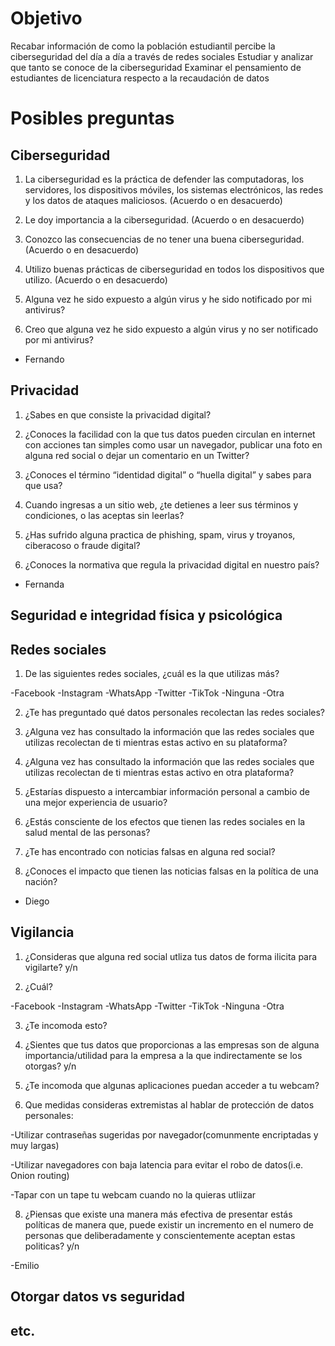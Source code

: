 # Objetivo
Recabar información de como la población estudiantil percibe la ciberseguridad del día a día a través de redes sociales
Estudiar y analizar que tanto se conoce de la ciberseguridad
Examinar el pensamiento de estudiantes de licenciatura respecto a la recaudación de datos

# Posibles preguntas

## Ciberseguridad

1. La ciberseguridad es la práctica de defender las computadoras, los servidores, los dispositivos móviles, los sistemas electrónicos, las redes y los datos de ataques maliciosos. (Acuerdo o en desacuerdo)

2. Le doy importancia a la ciberseguridad. (Acuerdo o en desacuerdo)

3. Conozco las consecuencias de no tener una buena ciberseguridad. (Acuerdo o en desacuerdo)

4. Utilizo buenas prácticas de ciberseguridad en todos los dispositivos que utilizo. (Acuerdo o en desacuerdo)

5. Alguna vez he sido expuesto a algún virus y he sido notificado por mi antivirus?

6. Creo que alguna vez he sido expuesto a algún virus y no ser notificado por mi antivirus?

- Fernando

## Privacidad

1. ¿Sabes en que consiste la privacidad digital?

2. ¿Conoces la facilidad con la que tus datos pueden circulan en internet con acciones tan simples como usar un navegador, publicar una foto en alguna red social o dejar un comentario en un Twitter?

3. ¿Conoces el término “identidad digital” o “huella digital” y sabes para que usa?

4. Cuando ingresas a un sitio web, ¿te detienes a leer sus términos y condiciones, o las aceptas sin leerlas?

5. ¿Has sufrido alguna practica de phishing, spam, virus y troyanos, ciberacoso o fraude digital?

6. ¿Conoces la normativa que regula la privacidad digital en nuestro país?

- Fernanda

## Seguridad e integridad física y psicológica

## Redes sociales
1. De las siguientes redes sociales, ¿cuál es la que utilizas más?

-Facebook
-Instagram
-WhatsApp 
-Twitter 
-TikTok 
-Ninguna
-Otra

2. ¿Te has preguntado qué datos personales recolectan las redes sociales? 

3. ¿Alguna vez has consultado la información que las redes sociales que utilizas recolectan de ti mientras estas activo en su plataforma? 

4. ¿Alguna vez has consultado la información que las redes sociales que utilizas recolectan de ti mientras estas activo en otra plataforma?  

5. ¿Estarías dispuesto a intercambiar información personal a cambio de una mejor experiencia de usuario? 

6. ¿Estás consciente de los efectos que tienen las redes sociales en la salud mental de las personas?

7. ¿Te has encontrado con noticias falsas en alguna red social?

8. ¿Conoces el impacto que tienen las noticias falsas en la política de una nación?
- Diego

## Vigilancia
1. ¿Consideras que alguna red social utliza tus datos de forma ilicita para vigilarte? y/n


2. ¿Cuál?

-Facebook
-Instagram
-WhatsApp 
-Twitter 
-TikTok 
-Ninguna
-Otra 

3. ¿Te incomoda esto?

4. ¿Sientes que tus datos que proporcionas a las empresas son de alguna importancia/utilidad para la empresa a la que indirectamente se los otorgas? y/n

5. ¿Te incomoda que algunas aplicaciones puedan acceder a tu webcam?

6. Que medidas consideras extremistas al hablar de protección de datos personales:

-Utilizar contraseñas sugeridas por navegador(comunmente encriptadas y muy largas)

-Utilizar navegadores con baja latencia para evitar el robo de datos(i.e. Onion routing)

-Tapar con un tape tu webcam cuando no la quieras utliizar

8. ¿Piensas que existe una manera más efectiva de presentar estás políticas de manera que, puede existir un incremento en el numero de personas que deliberadamente y conscientemente aceptan estas politicas? y/n

-Emilio

## Otorgar datos vs seguridad

## etc.
